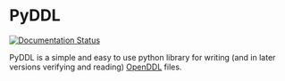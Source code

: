 # PyDDL
[![Documentation Status](https://readthedocs.org/projects/pyddl/badge/?version=latest)](http://pyddl.readthedocs.org/en/latest/?badge=latest)

PyDDL is a simple and easy to use python library for writing (and in later versions verifying and reading) [OpenDDL](http://opengex.org) files.
